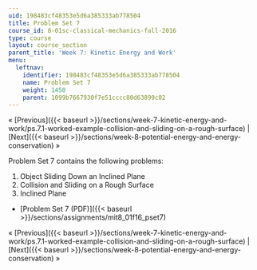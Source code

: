 ```yaml
---
uid: 198483cf48353e5d6a385333ab778504
title: Problem Set 7
course_id: 8-01sc-classical-mechanics-fall-2016
type: course
layout: course_section
parent_title: 'Week 7: Kinetic Energy and Work'
menu:
  leftnav:
    identifier: 198483cf48353e5d6a385333ab778504
    name: Problem Set 7
    weight: 1450
    parent: 1099b7667930f7e51cccc80d63899c02
---
```


« [Previous]({{< baseurl >}}/sections/week-7-kinetic-energy-and-work/ps.7.1-worked-example-collision-and-sliding-on-a-rough-surface) | [Next]({{< baseurl >}}/sections/week-8-potential-energy-and-energy-conservation) »

Problem Set 7 contains the following problems:

1.  Object Sliding Down an Inclined Plane
2.  Collision and Sliding on a Rough Surface
3.  Inclined Plane

*   [Problem Set 7 (PDF)]({{< baseurl >}}/sections/assignments/mit8_01f16_pset7)

« [Previous]({{< baseurl >}}/sections/week-7-kinetic-energy-and-work/ps.7.1-worked-example-collision-and-sliding-on-a-rough-surface) | [Next]({{< baseurl >}}/sections/week-8-potential-energy-and-energy-conservation) »
